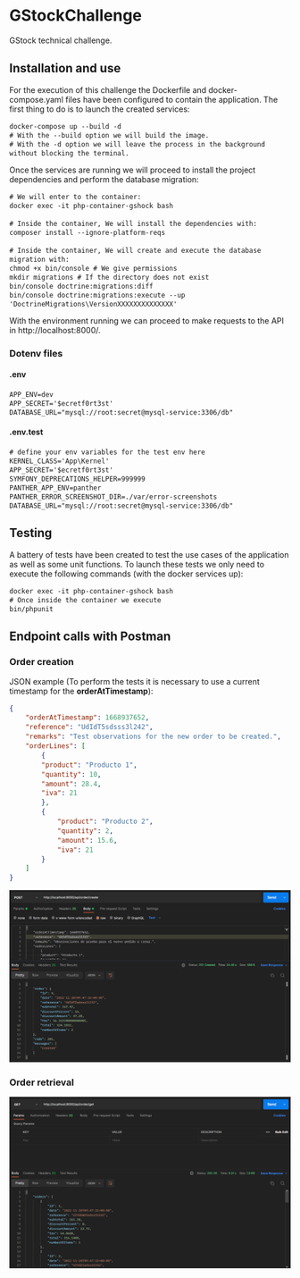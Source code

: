 # GStockChallenge
GStock technical challenge.

## Installation and use

For the execution of this challenge the Dockerfile and docker-compose.yaml files have been configured to contain the 
application. The first thing to do is to launch the created services:

```shell
docker-compose up --build -d 
# With the --build option we will build the image. 
# With the -d option we will leave the process in the background without blocking the terminal.
```

Once the services are running we will proceed to install the project dependencies and perform the database migration:

```shell
# We will enter to the container:
docker exec -it php-container-gshock bash

# Inside the container, We will install the dependencies with:
composer install --ignore-platform-reqs

# Inside the container, We will create and execute the database migration with:
chmod +x bin/console # We give permissions
mkdir migrations # If the directory does not exist
bin/console doctrine:migrations:diff
bin/console doctrine:migrations:execute --up 'DoctrineMigrations\VersionXXXXXXXXXXXXXX'
```

With the environment running we can proceed to make requests to the API in http://localhost:8000/.

### Dotenv files

#### .env

```dotenv
APP_ENV=dev
APP_SECRET='$ecretf0rt3st'
DATABASE_URL="mysql://root:secret@mysql-service:3306/db"
```

#### .env.test

```dotenv
# define your env variables for the test env here
KERNEL_CLASS='App\Kernel'
APP_SECRET='$ecretf0rt3st'
SYMFONY_DEPRECATIONS_HELPER=999999
PANTHER_APP_ENV=panther
PANTHER_ERROR_SCREENSHOT_DIR=./var/error-screenshots
DATABASE_URL="mysql://root:secret@mysql-service:3306/db"
```

## Testing

A battery of tests have been created to test the use cases of the application as well as some unit functions.
To launch these tests we only need to execute the following commands (with the docker services up):

```shell
docker exec -it php-container-gshock bash
# Once inside the container we execute
bin/phpunit
```

## Endpoint calls with Postman

### Order creation
JSON example (To perform the tests it is necessary to use a current timestamp for the **orderAtTimestamp**):
```json
{
    "orderAtTimestamp": 1668937652,
    "reference": "UdIdT5sdsss3l242",
    "remarks": "Test observations for the new order to be created.",
    "orderLines": [
        {
        "product": "Producto 1",
        "quantity": 10,
        "amount": 28.4,
        "iva": 21
        },
        {
            "product": "Producto 2",
            "quantity": 2,
            "amount": 15.6,
            "iva": 21
        }
    ]
}
```
![Order creation](doc/images/img.png)

### Order retrieval
![Order retrieval](doc/images/img_1.png)

